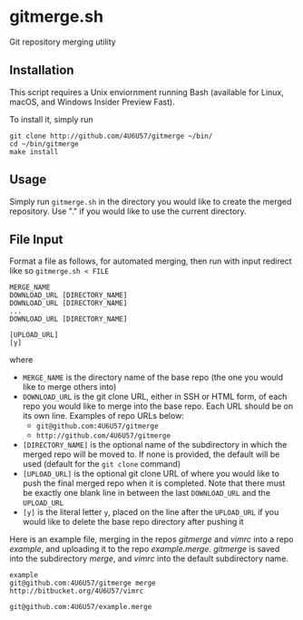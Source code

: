 # gitmerge.sh
Git repository merging utility

## Installation
This script requires a Unix enviornment running Bash (available for Linux,
macOS, and Windows Insider Preview Fast).

To install it, simply run
```
git clone http://github.com/4U6U57/gitmerge ~/bin/
cd ~/bin/gitmerge
make install
```

## Usage
Simply run `gitmerge.sh` in the directory you would like to create the merged
repository. Use "." if you would like to use the current directory.

## File Input
Format a file as follows, for automated merging, then run with input redirect
like so `gitmerge.sh < FILE`

```
MERGE_NAME
DOWNLOAD_URL [DIRECTORY_NAME]
DOWNLOAD_URL [DIRECTORY_NAME]
...
DOWNLOAD_URL [DIRECTORY_NAME]

[UPLOAD_URL]
[y]
```

where
* `MERGE_NAME` is the directory name of the base repo (the one you would like to
  merge others into)
* `DOWNLOAD_URL` is the git clone URL, either in SSH or HTML form, of each repo
  you would like to merge into the base repo. Each URL should be on its own
  line. Examples of repo URLs below:
   * `git@github.com:4U6U57/gitmerge`
   * `http://github.com/4U6U57/gitmerge`
* `[DIRECTORY_NAME]` is the optional name of the subdirectory in which the
  merged repo will be moved to. If none is provided, the default will be used
  (default for the `git clone` command)
* `[UPLOAD_URL]` is the optional git clone URL of where you would like to push
  the final merged repo when it is completed. Note that there must be exactly
  one blank line in between the last `DOWNLOAD_URL` and the `UPLOAD_URL`
* `[y]` is the literal letter `y`, placed on the line after the `UPLOAD_URL` if
  you would like to delete the base repo directory after pushing it

Here is an example file, merging in the repos *gitmerge* and *vimrc* into a repo
*example*, and uploading it to the repo *example.merge*. *gitmerge* is saved
into the subdirectory *merge*, and *vimrc* into the default subdirectory name.

```
example
git@github.com:4U6U57/gitmerge merge
http://bitbucket.org/4U6U57/vimrc

git@github.com:4U6U57/example.merge
```
